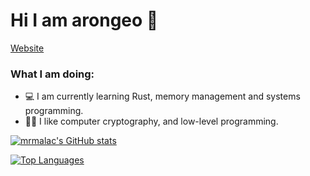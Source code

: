 # Hi I am arongeo 👋

[Website](https://arongeo.com)

### What I am doing:
- 💻 I am currently learning Rust, memory management and systems programming.
- 👍🏻 I like computer cryptography, and low-level programming.

[![mrmalac's GitHub stats](https://github-readme-stats.vercel.app/api?username=arongeo&theme=dark)](https://github.com/anuraghazra/github-readme-stats)

[![Top Languages](https://github-readme-stats.vercel.app/api/top-langs/?username=arongeo&theme=dark&layout=compact)](https://github.com/anuraghazra/github-readme-stats)

<!--
**mrmalac/mrmalac** is a ✨ _special_ ✨ repository because its `README.md` (this file) appears on your GitHub profile.
